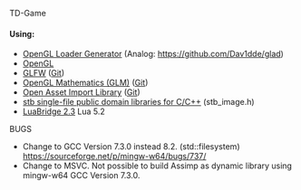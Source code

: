 TD-Game

#### Using:
- [OpenGL Loader Generator](https://bitbucket.org/alfonse/glloadgen/wiki/Home)
(Analog: https://github.com/Dav1dde/glad)
- [OpenGL](https://www.opengl.org)
- [GLFW](http://www.glfw.org) ([Git](https://github.com/glfw/glfw))
- [OpenGL Mathematics (GLM)](https://glm.g-truc.net/0.9.9/index.html) ([Git](https://github.com/g-truc/glm))
- [Open Asset Import Library](http://assimp.org) ([Git](https://github.com/assimp/assimp))
- [stb single-file public domain libraries for C/C++](https://github.com/nothings/stb) (stb_image.h)
- [LuaBridge 2.3](https://github.com/vinniefalco/LuaBridge) Lua 5.2

BUGS
- Change to GCC Version 7.3.0 instead 8.2. (std::filesystem) https://sourceforge.net/p/mingw-w64/bugs/737/
- Change to MSVC. Not possible to build Assimp as dynamic library using mingw-w64 GCC Version 7.3.0.
